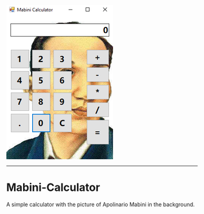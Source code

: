 ![Mabini Calculator](https://github.com/GReturn/Mabini-Calculator/blob/main/Mabini-Calculator.png)

---

# Mabini-Calculator
A simple calculator with the picture of Apolinario Mabini in the background.
